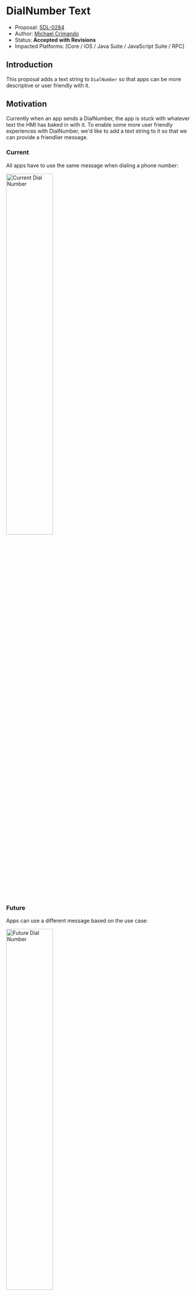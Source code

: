 # DialNumber Text

* Proposal: [SDL-0284](0284-DialNumber_Text.md)
* Author: [Michael Crimando](https://github.com/MichaelCrimando)
* Status: **Accepted with Revisions**
* Impacted Platforms: [Core / iOS / Java Suite / JavaScript Suite / RPC]

## Introduction

This proposal adds a text string to `DialNumber` so that apps can be more descriptive or user friendly with it.
## Motivation

Currently when an app sends a DialNumber, the app is stuck with whatever text the HMI has baked in with it.
To enable some more user friendly experiences with DialNumber, we'd like to add a text string to it so that we can provide a friendlier message.

### Current
All apps have to use the same message when dialing a phone number:

<img src="../assets/proposals/0284-DialNumber_Text/Current Dial Number.png" alt="Current Dial Number" class="inline" height= "50%" width= "50%" /> 

### Future
Apps can use a different message based on the use case:

<img src="../assets/proposals/0284-DialNumber_Text/Future Dial Number.png" alt="Future Dial Number" class="inline" height= "50%" width= "50%" /> 


## Proposed solution
Add a text field to DialNumber in the MOBILE_API and HMI_API. 
The HMI would still need to display the phone number and a call button so that the user understands that a call is about to be placed. If the app doesn't send a message, the HMI would just display the standard string that they currently do for `DialNumber`.

Add to the `MOBILE_API`:
```xml
<function name="DialNumber" functionID="DialNumberID" messagetype="request" since="3.0">
    .
    .
    .
    <param name="promptText" type="Common.TextFieldStruct" mandatory="false" since="X.X">
        <description>Body of text to display to the user.</description>
    </param>
</function>
```

And `HMI_API`:
```xml
<function name="DialNumber" messagetype="request">
    .
    .
    .
    <param name="promptText" type="TextField" mandatory="false" since="X.X">
        <description>Body of text to display to the user.</description>
    </param>
</function>
```

In the `MOBILE_API` and `HMI_API` add to the `TextFieldName` enum 
```xml
<enum name="TextFieldName" since="1.0">
     .
     .
     .
    <element name="dialNumberPromptText" since="X.X">
        <description> Line of text for DialNumber</description>
    </element>    

 </enum>
```

## Potential downsides

Added complexity to the HMI

## Impact on existing code

The additional parameter would be ignored on older headunits, so nothing needs to be done.

## Alternatives considered

None
